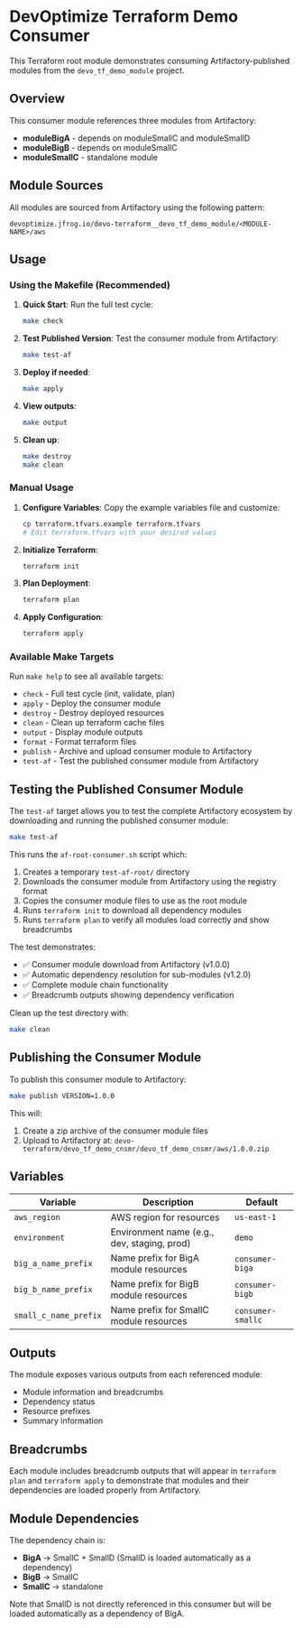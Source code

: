 # DevOptimize Terraform Demo Consumer

This Terraform root module demonstrates consuming Artifactory-published modules from the `devo_tf_demo_module` project.

## Overview

This consumer module references three modules from Artifactory:
- **moduleBigA** - depends on moduleSmallC and moduleSmallD
- **moduleBigB** - depends on moduleSmallC
- **moduleSmallC** - standalone module

## Module Sources

All modules are sourced from Artifactory using the following pattern:
```
devoptimize.jfrog.io/devo-terraform__devo_tf_demo_module/<MODULE-NAME>/aws
```

## Usage

### Using the Makefile (Recommended)

1. **Quick Start**: Run the full test cycle:
   ```bash
   make check
   ```

2. **Test Published Version**: Test the consumer module from Artifactory:
   ```bash
   make test-af
   ```

3. **Deploy if needed**:
   ```bash
   make apply
   ```

4. **View outputs**:
   ```bash
   make output
   ```

5. **Clean up**:
   ```bash
   make destroy
   make clean
   ```

### Manual Usage

1. **Configure Variables**: Copy the example variables file and customize:
   ```bash
   cp terraform.tfvars.example terraform.tfvars
   # Edit terraform.tfvars with your desired values
   ```

2. **Initialize Terraform**: 
   ```bash
   terraform init
   ```

3. **Plan Deployment**:
   ```bash
   terraform plan
   ```

4. **Apply Configuration**:
   ```bash
   terraform apply
   ```

### Available Make Targets

Run `make help` to see all available targets:
- `check` - Full test cycle (init, validate, plan)
- `apply` - Deploy the consumer module
- `destroy` - Destroy deployed resources
- `clean` - Clean up terraform cache files
- `output` - Display module outputs
- `format` - Format terraform files
- `publish` - Archive and upload consumer module to Artifactory
- `test-af` - Test the published consumer module from Artifactory

## Testing the Published Consumer Module

The `test-af` target allows you to test the complete Artifactory ecosystem by downloading and running the published consumer module:

```bash
make test-af
```

This runs the `af-root-consumer.sh` script which:
1. Creates a temporary `test-af-root/` directory
2. Downloads the consumer module from Artifactory using the registry format
3. Copies the consumer module files to use as the root module
4. Runs `terraform init` to download all dependency modules
5. Runs `terraform plan` to verify all modules load correctly and show breadcrumbs

The test demonstrates:
- ✅ Consumer module download from Artifactory (v1.0.0)
- ✅ Automatic dependency resolution for sub-modules (v1.2.0)
- ✅ Complete module chain functionality
- ✅ Breadcrumb outputs showing dependency verification

Clean up the test directory with:
```bash
make clean
```

## Publishing the Consumer Module

To publish this consumer module to Artifactory:

```bash
make publish VERSION=1.0.0
```

This will:
1. Create a zip archive of the consumer module files
2. Upload to Artifactory at: `devo-terraform/devo_tf_demo_cnsmr/devo_tf_demo_cnsmr/aws/1.0.0.zip`

## Variables

| Variable | Description | Default |
|----------|-------------|---------|
| `aws_region` | AWS region for resources | `us-east-1` |
| `environment` | Environment name (e.g., dev, staging, prod) | `demo` |
| `big_a_name_prefix` | Name prefix for BigA module resources | `consumer-biga` |
| `big_b_name_prefix` | Name prefix for BigB module resources | `consumer-bigb` |
| `small_c_name_prefix` | Name prefix for SmallC module resources | `consumer-smallc` |

## Outputs

The module exposes various outputs from each referenced module:
- Module information and breadcrumbs
- Dependency status
- Resource prefixes
- Summary information

## Breadcrumbs

Each module includes breadcrumb outputs that will appear in `terraform plan` and `terraform apply` to demonstrate that modules and their dependencies are loaded properly from Artifactory.

## Module Dependencies

The dependency chain is:
- **BigA** → SmallC + SmallD (SmallD is loaded automatically as a dependency)
- **BigB** → SmallC
- **SmallC** → standalone

Note that SmallD is not directly referenced in this consumer but will be loaded automatically as a dependency of BigA. 
